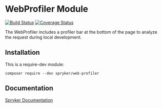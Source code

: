 # WebProfiler Module
[![Build Status](https://travis-ci.org/spryker/web-profiler.svg)](https://travis-ci.org/spryker/web-profiler)
[![Coverage Status](https://coveralls.io/repos/github/spryker/web-profiler/badge.svg)](https://coveralls.io/github/spryker/web-profiler)

The WebProfiler includes a profiler bar at the bottom of the page to analyze the request during local development.

## Installation

This is a require-dev module:
```
composer require --dev spryker/web-profiler
```

## Documentation

[Spryker Documentation](https://academy.spryker.com/developing_with_spryker/module_guide/modules.html)
